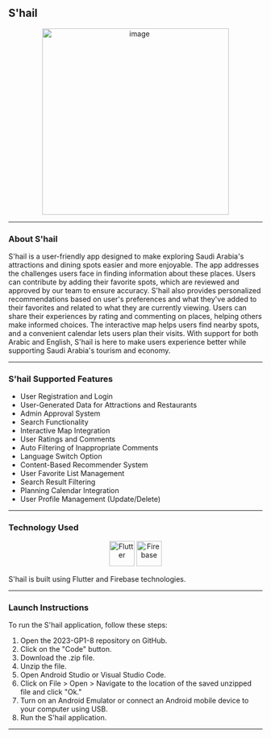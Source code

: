 ## S'hail

<div align="center">
  <img width="370" alt="image" src="https://github.com/LatifaAlawwad/2023-GP1-8/assets/122611839/d374a849-1f0e-457b-8247-b122657fad34">
</div>

---

### About S'hail

S'hail is a user-friendly app designed to make exploring Saudi Arabia's attractions and dining spots easier and more enjoyable. The app addresses the challenges users face in finding information about these places. Users can contribute by adding their favorite spots, which are reviewed and approved by our team to ensure accuracy. S'hail also provides personalized recommendations based on user's preferences and what they've added to their favorites and related to what they are currently viewing. Users can share their experiences by rating and commenting on places, helping others make informed choices. The interactive map helps users find nearby spots, and a convenient calendar lets users plan their visits. With support for both Arabic and English, S'hail is here to make users experience better while supporting Saudi Arabia's tourism and economy.

---

### S'hail Supported Features
- User Registration and Login
- User-Generated Data for Attractions and Restaurants
- Admin Approval System
- Search Functionality
- Interactive Map Integration
- User Ratings and Comments
- Auto Filtering of Inappropriate Comments
- Language Switch Option
- Content-Based Recommender System
- User Favorite List Management
- Search Result Filtering
- Planning Calendar Integration
- User Profile Management (Update/Delete)

---

### Technology Used
<p align="center">
  <img src="https://skillicons.dev/files/logos/flutter.svg" alt="Flutter" width="50"/> <img src="https://skillicons.dev/files/logos/firebase.svg" alt="Firebase" width="50"/>
</p>

S'hail is built using Flutter and Firebase technologies.

---

### Launch Instructions

To run the S'hail application, follow these steps:

1. Open the 2023-GP1-8 repository on GitHub.
2. Click on the "Code" button.
3. Download the .zip file.
4. Unzip the file.
5. Open Android Studio or Visual Studio Code.
6. Click on File > Open > Navigate to the location of the saved unzipped file and click "Ok."
7. Turn on an Android Emulator or connect an Android mobile device to your computer using USB.
8. Run the S'hail application.



- ---




